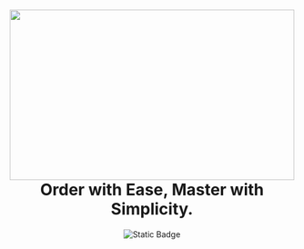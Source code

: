<h1 align="center">
  <img height="300" width="500" src="https://github.com/kaizerpwn/order-management-app/assets/70588174/1ec30bea-f219-4483-838f-ff0c3162a344" />
  <br />
  <strong>Order with Ease, Master with Simplicity.</strong> 
</h1>

<p align="center">
  <img alt="Static Badge" src="https://img.shields.io/badge/Angular-18.0-cbf871?logo=angular&logoColor=cbf871"> 
</p> 
 
